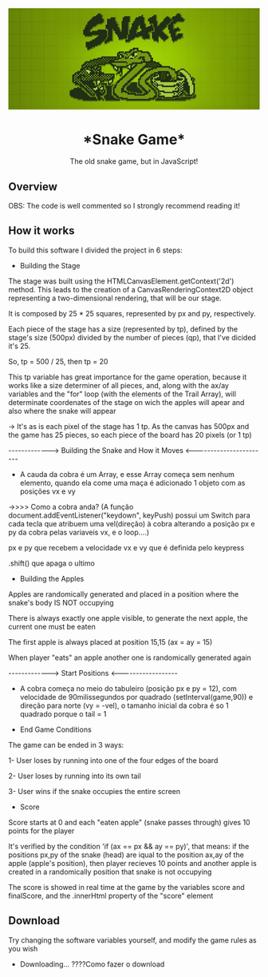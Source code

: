 <img src="./snake-banner.jpg">

<h1 align="center">*Snake Game*</h1>

<p align="center">The old snake game, but in JavaScript!</p>

## Overview
OBS: The code is well commented so I strongly recommend reading it!

## How it works
To build this software I divided the project in 6 steps:

- Building the Stage

The stage was built using the HTMLCanvasElement.getContext('2d') method. This leads to the creation of a CanvasRenderingContext2D object representing a two-dimensional rendering, that will be our stage.

It is composed by 25 * 25 squares, represented by px and py, respectively.

Each piece of the stage has a size (represented by tp), defined by the stage's size (500px) divided by the number of pieces (qp), that I've dicided it's 25.

So, tp = 500 / 25, then tp = 20

This tp variable has great importance for the game operation, because it works like a size determiner of all pieces, and, along with the ax/ay variables and the "for" loop (with the elements of the Trail Array), will determinate coordenates of the stage on wich the apples will apear and also where the snake will appear

-> It's as is each pixel of the stage has 1 tp. As the canvas has 500px and the game has 25 pieces, so each piece of the board has 20 pixels (or 1 tp)



-------------> Building the Snake and How it Moves <-----------------------
- A cauda da cobra é um Array, e esse Array começa sem nenhum elemento, quando ela come uma maça é adicionado 1 objeto com as posições vx e vy

->>>> Como a cobra anda? (A função document.addEventListener("keydown", keyPush) possui um Switch para cada tecla que atribuem uma vel(direção) à cobra alterando a posição px e py da cobra pelas variaveis vx, e o loop....)

px e py que recebem a velocidade vx e vy que é definida pelo keypress

.shift() que apaga o ultimo



- Building the Apples

Apples are randomically generated and placed in a position where the snake's body IS NOT occupying

There is always exactly one apple visible, to generate the next apple, the current one must be eaten 

The first apple is always placed at position 15,15 (ax = ay = 15)

When player "eats" an apple another one is randomically generated again




-------------> Start Positions <------------------
- A cobra começa no meio do tabuleiro (posição px e py = 12), com velocidade de 90milissegundos por quadrado (setInterval(game,90))
e direção para norte (vy = -vel), o tamanho inicial da cobra é so 1 quadrado porque o tail = 1



- End Game Conditions

The game can be ended in 3 ways:

1- User loses by running into one of the four edges of the board

2- User loses by running into its own tail

3- User wins if the snake occupies the entire screen

- Score

Score starts at 0 and each "eaten apple" (snake passes through) gives 10 points for the player

It's verified by the condition 'if (ax == px && ay == py)', that means: if the positions px,py of the snake (head)
are iqual to the position ax,ay of the apple (apple's position), then player recieves 10 points and another apple is created in a randomically position that snake is not occupying 

The score is showed in real time at the game by the variables score and finalScore, and the .innerHtml property of the "score" element

## Download
Try changing the software variables yourself, and modify the game rules as you wish

- Downloading...
????Como fazer o download
